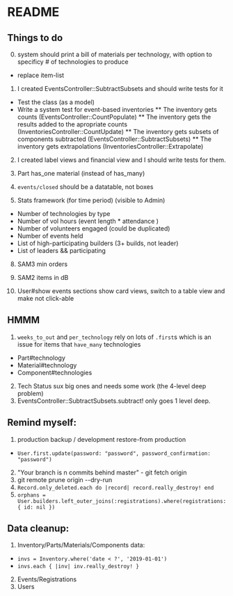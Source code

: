 # README

## Things to do
0. system should print a bill of materials per technology, with option to specificy # of technologies to produce
- replace item-list

1. I created EventsController::SubtractSubsets and should write tests for it
  * Test the class (as a model)
  * Write a system test for event-based inventories
  ** The inventory gets counts (EventsController::CountPopulate)
  ** The inventory gets the results added to the apropriate counts (InventoriesController::CountUpdate)
  ** The inventory gets subsets of components subtracted (EventsController::SubtractSubsets)
  ** The inventory gets extrapolations (InventoriesController::Extrapolate)

2. I created label views and financial view and I should write tests for them.

4. Part has_one material (instead of has_many)

5. `events/closed` should be a datatable, not boxes

9. Stats framework (for time period) (visible to Admin)
  - Number of technologies by type
  - Number of vol hours (event length * attendance )
  - Number of volunteers engaged (could be duplicated)
  - Number of events held
  - List of high-participating builders (3+ builds, not leader)
  - List of leaders && participating

8. SAM3 min orders
9. SAM2 items in dB

10. User#show events sections show card views, switch to a table view and make not click-able

## HMMM
1. `weeks_to_out` and `per_technology` rely on lots of `.first`s which is an issue for items that `have_many` technologies
- Part#technology
- Material#technology
- Component#technologies
2. Tech Status sux big ones and needs some work (the 4-level deep problem)
3. EventsController::SubtractSubsets.subtract! only goes 1 level deep.

## Remind myself:
1. production backup / development restore-from production
  - `User.first.update(password: "password", password_confirmation: "password")`
2. "Your branch is n commits behind master" - git fetch origin
3. git remote prune origin --dry-run
4. `Record.only_deleted.each do |record| record.really_destroy! end`
5. `orphans = User.builders.left_outer_joins(:registrations).where(registrations: { id: nil })`


## Data cleanup:
1. Inventory/Parts/Materials/Components data:
- `invs = Inventory.where('date < ?', '2019-01-01')`
- `invs.each { |inv| inv.really_destroy! }`
2. Events/Registrations
3. Users
